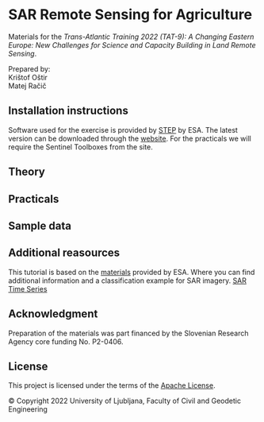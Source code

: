 # SAR Remote Sensing for Agriculture

Materials for the *Trans-Atlantic Training 2022 (TAT-9): A Changing Eastern Europe: New Challenges for Science and Capacity Building in Land Remote Sensing*.

Prepared by:  
Krištof Oštir  
Matej Račič 

## Installation instructions
Software used for the exercise is provided by [STEP](https://step.esa.int/main/) by ESA. The latest version can be downloaded through the [website](https://step.esa.int/main/download/snap-download/). For the practicals we will require the Sentinel Toolboxes from the site.
## Theory

## Practicals

## Sample data

## Additional reasources
This tutorial is based on the [materials](http://step.esa.int/docs/tutorials/S1TBX%20Landcover%20classification%20with%20Sentinel-1%20GRD.pdf) provided by ESA. Where you can find additional information and a classification example for SAR imagery.
[SAR Time Series](http://step.esa.int/docs/tutorials/S1TBX%20Time-series%20analysis%20with%20Sentinel-1.pdf)

## Acknowledgment

Preparation of the materials was part financed by the Slovenian Research Agency core funding No. P2-0406.

## License
This project is licensed under the terms of the [Apache License](LICENSE).

© Copyright 2022 University of Ljubljana, Faculty of Civil and Geodetic Engineering